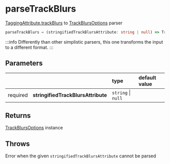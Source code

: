 # parseTrackBlurs

[TaggingAttribute.trackBlurs](/tracking/browser/api-reference/definitions/TaggingAttribute.md#taggingattributetrackblurs) to [TrackBlursOptions](/tracking/browser/api-reference/definitions/TrackBlursOptions.md) parser

```typescript
parseTrackBlurs = (stringifiedTrackBlursAttribute: string | null) => TrackBlursOptions
```  

:::info
Differently than other simplistic parsers, this one transforms the input to a different format.
:::

## Parameters
|          |                                    | type               | default value
| :-:      | :--                                | :--                | :--           
| required | **stringifiedTrackBlursAttribute** | `string` \| `null` |

## Returns
[TrackBlursOptions](/tracking/browser/api-reference/definitions/TrackBlursOptions.md) instance

## Throws
Error when the given `stringifiedTrackBlursAttribute` cannot be parsed
